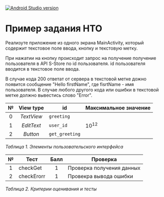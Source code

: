 [![Android Studio version](https://img.shields.io/endpoint?url=https%3A%2F%2Fsicampus.ru%2Fgitea%2Fcore%2Fdocs%2Fraw%2Fbranch%2Fmain%2Fandroid-studio-label.json)](https://sicampus.ru/gitea/core/docs/src/branch/main/how-upload-project.md)

# Пример задания НТО

Реализуте приложение из одного экрана MainActivity, который содержит текстовое поле ввода, кнопку и текстовую метку.

При нажатии на кнопку происходит запрос на получение получение пользователя в API S-Store по id пользователя. id пользователя вводится в текстовое поле ввода.

В случае кода 200 ответат от сервера в текстовой метке дожно появится сообщение "Hello firstName", где fisrtName - имя пользователя.
В случае любого другого кода или ошибки в текстовой метке должно вывестись слово "Error".

| № | View type  | id             | Максимальное значение |
|:-:|:----------:|----------------|-----------------------|
| 0 | *TextView* | `greeting`     |                       |
| 1 | *EditText* | `user_id`      | $10^{12}$             |
| 2 |  *Button*  | `get_greeting` |                       |


*Таблица 1. Элементы пользовательского интерфейса*

| № | Тест           | Балл | Проверка                  |
|:-:|----------------|:----:|---------------------------|
| 1 | checkGet       |  1   | Проверка получения данных |
| 2 | checkErorr     |  1   | Провекра вывода ошибки    |

*Таблица 2. Критерии оценивания и тесты*